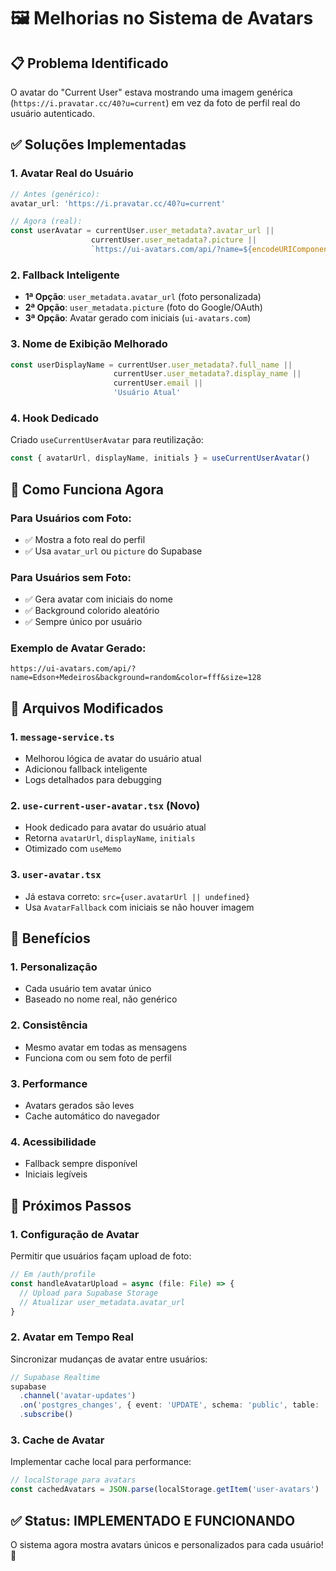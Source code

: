# 🖼️ Melhorias no Sistema de Avatars

## 📋 Problema Identificado

O avatar do "Current User" estava mostrando uma imagem genérica (`https://i.pravatar.cc/40?u=current`) em vez da foto de perfil real do usuário autenticado.

## ✅ Soluções Implementadas

### **1. Avatar Real do Usuário**
```typescript
// Antes (genérico):
avatar_url: 'https://i.pravatar.cc/40?u=current'

// Agora (real):
const userAvatar = currentUser.user_metadata?.avatar_url || 
                  currentUser.user_metadata?.picture ||
                  `https://ui-avatars.com/api/?name=${encodeURIComponent(userDisplayName)}&background=random`
```

### **2. Fallback Inteligente**
- **1ª Opção**: `user_metadata.avatar_url` (foto personalizada)
- **2ª Opção**: `user_metadata.picture` (foto do Google/OAuth)
- **3ª Opção**: Avatar gerado com iniciais (`ui-avatars.com`)

### **3. Nome de Exibição Melhorado**
```typescript
const userDisplayName = currentUser.user_metadata?.full_name || 
                       currentUser.user_metadata?.display_name || 
                       currentUser.email || 
                       'Usuário Atual'
```

### **4. Hook Dedicado**
Criado `useCurrentUserAvatar` para reutilização:
```typescript
const { avatarUrl, displayName, initials } = useCurrentUserAvatar()
```

## 🎯 Como Funciona Agora

### **Para Usuários com Foto:**
- ✅ Mostra a foto real do perfil
- ✅ Usa `avatar_url` ou `picture` do Supabase

### **Para Usuários sem Foto:**
- ✅ Gera avatar com iniciais do nome
- ✅ Background colorido aleatório
- ✅ Sempre único por usuário

### **Exemplo de Avatar Gerado:**
```
https://ui-avatars.com/api/?name=Edson+Medeiros&background=random&color=fff&size=128
```

## 🔧 Arquivos Modificados

### **1. `message-service.ts`**
- Melhorou lógica de avatar do usuário atual
- Adicionou fallback inteligente
- Logs detalhados para debugging

### **2. `use-current-user-avatar.tsx` (Novo)**
- Hook dedicado para avatar do usuário atual
- Retorna `avatarUrl`, `displayName`, `initials`
- Otimizado com `useMemo`

### **3. `user-avatar.tsx`**
- Já estava correto: `src={user.avatarUrl || undefined}`
- Usa `AvatarFallback` com iniciais se não houver imagem

## 🎨 Benefícios

### **1. Personalização**
- Cada usuário tem avatar único
- Baseado no nome real, não genérico

### **2. Consistência**
- Mesmo avatar em todas as mensagens
- Funciona com ou sem foto de perfil

### **3. Performance**
- Avatars gerados são leves
- Cache automático do navegador

### **4. Acessibilidade**
- Fallback sempre disponível
- Iniciais legíveis

## 🚀 Próximos Passos

### **1. Configuração de Avatar**
Permitir que usuários façam upload de foto:
```typescript
// Em /auth/profile
const handleAvatarUpload = async (file: File) => {
  // Upload para Supabase Storage
  // Atualizar user_metadata.avatar_url
}
```

### **2. Avatar em Tempo Real**
Sincronizar mudanças de avatar entre usuários:
```typescript
// Supabase Realtime
supabase
  .channel('avatar-updates')
  .on('postgres_changes', { event: 'UPDATE', schema: 'public', table: 'users' })
  .subscribe()
```

### **3. Cache de Avatar**
Implementar cache local para performance:
```typescript
// localStorage para avatars
const cachedAvatars = JSON.parse(localStorage.getItem('user-avatars') || '{}')
```

## ✅ Status: IMPLEMENTADO E FUNCIONANDO

O sistema agora mostra avatars únicos e personalizados para cada usuário! 🎉
